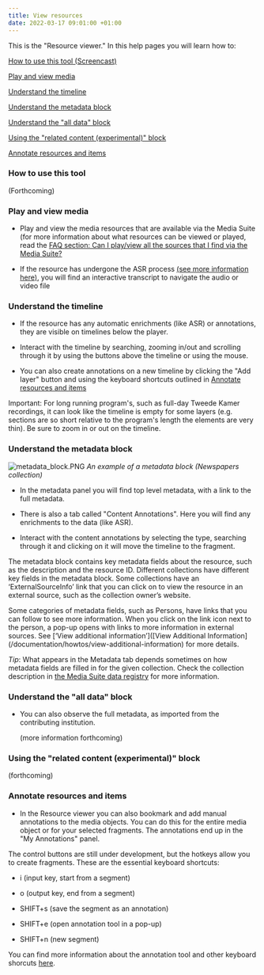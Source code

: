 ```yaml
---
title: View resources
date: 2022-03-17 09:01:00 +01:00
---
```


This is the "Resource viewer." In this help pages you will learn how to:

[How to use this tool (Screencast)](#screencast)

[Play and view media](#play-view)

[Understand the timeline](#timeline)

[Understand the metadata block](#metadata)

[Understand the "all data" block](#all-data)

[Using the "related content (experimental)" block](#related-content)

[Annotate resources and items](#annotate)

### <a name="screencast"></a> How to use this tool

\(Forthcoming)

### <a name="play-view"></a> Play and view media

* Play and view the media resources that are available via the Media Suite (for more information about what resources can be viewed or played, read the [FAQ section: Can I play/view all the sources that I find via the Media Suite?](/documentation/faq/can-play-view)

* If the resource has undergone the ASR process [(see more information here)](/documentation/data/automatic-enrichments), you will find an interactive transcript to navigate the audio or video file

### <a name="timeline"></a> Understand the timeline

* If the resource has any automatic enrichments (like ASR) or annotations, they are visible on timelines below the player.

* Interact with the timeline by searching, zooming in/out and scrolling through it by using the buttons above the timeline or using the mouse.

* You can also create annotations on a new timeline by clicking the "Add layer" button and using the keyboard shortcuts outlined in [Annotate resources and items](#annotate)

Important: For long running program's, such as full-day Tweede Kamer recordings, it can look like the timeline is empty for some layers (e.g. sections are so short relative to the program's length the elements are very thin). Be sure to zoom in or out on the timeline.

### <a name="metadata"></a> Understand the metadata block

![metadata_block.PNG](/uploads/metadata_block.PNG)
*An example of a metadata block (Newspapers collection)*

* In the metadata panel you will find top level metadata, with a link to the full metadata.

* There is also a tab called "Content Annotations". Here you will find any enrichments to the data (like ASR).

* Interact with the content annotations by selecting the type, searching through it and clicking on it will move the timeline to the fragment.

The metadata block contains key metadata fields about the resource, such as the description and the resource ID. Different collections have different key fields in the metadata block. Some collections have an ‘ExternalSourceInfo’ link that you can click on to view the resource in an external source, such as the collection owner’s website.

Some categories of metadata fields, such as Persons, have links that you can follow to see more information. When you click on the link icon next to the person, a pop-up opens with links to more information in external sources. See  \[‘View additional information’\](\[View Additional Information\](/documentation/howtos/view-additional-information) for more details.

*Tip*: What appears in the Metadata tab depends sometimes on how metadata fields are filled in for the given collection. Check the collection description in [the Media Suite data registry](https://mediasuitedata.clariah.nl/) for more information.

### <a name="all-data"></a> Understand the "all data" block

* You can also observe the full metadata, as imported from the contributing institution.

  \(more information forthcoming)

### <a name="related-content"></a> Using the "related content (experimental)" block

\(forthcoming)

### <a name="annotate"></a> Annotate resources and items

* In the Resource viewer you can also bookmark and add manual annotations to the media objects. You can do this for the entire media object or for your selected fragments. The annotations end up in the "My Annotations" panel.

The control buttons are still under development, but the hotkeys allow you to create fragments. These are the essential keyboard shortcuts:

* i (input key, start from a segment)

* o (output key, end from a segment)

* SHIFT\+s (save the segment as an annotation)

* SHIFT\+e (open annotation tool in a pop-up)

* SHIFT\+n (new segment)

You can find more information about the annotation tool and other keyboard shorcuts [here](/documentation/tools/annotate).